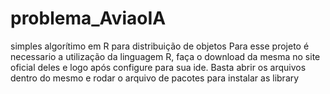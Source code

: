 # problema_AviaoIA
simples algorítimo em R para distribuição de objetos
Para esse projeto é necessario a utilização da linguagem R, faça o download da mesma no site oficial deles e logo após configure para sua ide. 
Basta abrir os arquivos dentro do mesmo e rodar o arquivo de pacotes para instalar as library
